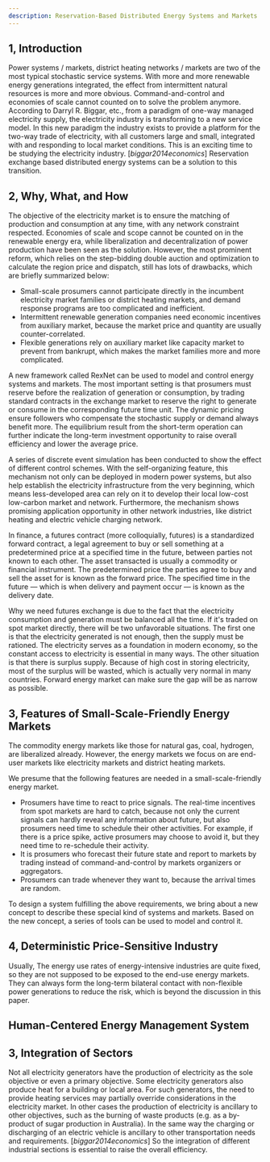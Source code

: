 ```yaml
---
description: Reservation-Based Distributed Energy Systems and Markets
---
```


## 1, Introduction

Power systems / markets, district heating networks / markets are two of the most typical stochastic service systems. With more and more renewable energy generations integrated, the effect from intermittent natural resources is more and more obvious. Command-and-control and economies of scale cannot counted on to solve the problem anymore. According to Darryl R. Biggar, etc., from a paradigm of one-way managed electricity supply, the electricity industry is transforming to a new service model. In this new paradigm the industry exists to provide a platform for the two-way trade of electricity, with all customers large and small, integrated with and responding to local market conditions. This is an exciting time to be studying the electricity industry. [_biggar2014economics_] Reservation exchange based distributed energy systems can be a solution to this transition.

## 2, Why, What, and How

The objective of the electricity market is to ensure the matching of production and consumption at any time, with any network constraint respected. Economies of scale and scope cannot be counted on in the renewable energy era, while liberalization and decentralization of power production have been seen as the solution. However, the most prominent reform, which relies on the step-bidding double auction and optimization to calculate the region price and dispatch, still has lots of drawbacks, which are briefly summarized below:

- Small-scale prosumers cannot participate directly in the incumbent electricity market families or district heating markets, and demand response programs are too complicated and inefficient.
- Intermittent renewable generation companies need economic incentives from auxiliary market, because the market price and quantity are usually counter-correlated.
- Flexible generations rely on auxiliary market like capacity market to prevent from bankrupt, which makes the market families more and more complicated.

A new framework called RexNet can be used  to model and control energy systems and markets. The most important setting is that prosumers must reserve before the realization of generation or consumption, by trading standard contracts in the exchange market to reserve the right to generate or consume in the corresponding future time unit. The dynamic pricing ensure followers who compensate the stochastic supply or demand always benefit more. The equilibrium result from the short-term operation can further indicate the long-term investment opportunity to raise overall efficiency and lower the average price.

A series of discrete event simulation has been conducted to show the effect of different control schemes. With the self-organizing feature, this mechanism not only can be deployed in modern power systems, but also help establish the electricity infrastructure from the very beginning, which means less-developed area can rely on it to develop their local low-cost low-carbon market and network. Furthermore, the mechanism shows promising application opportunity in other network industries, like district heating and electric vehicle charging network.

In finance, a futures contract (more colloquially, futures) is a standardized forward contract, a legal agreement to buy or sell something at a predetermined price at a specified time in the future, between parties not known to each other. The asset transacted is usually a commodity or financial instrument. The predetermined price the parties agree to buy and sell the asset for is known as the forward price. The specified time in the future — which is when delivery and payment occur — is known as the delivery date.

Why we need futures exchange is due to the fact that the electricity consumption and generation must be balanced all the time. If it's traded on spot market directly, there will be two unfavorable situations. The first one is that the electricity generated is not enough, then the supply must be rationed. The electricity serves as a foundation in modern economy, so the constant access to electricity is essential in many ways. The other situation is that there is surplus supply. Because of high cost in storing electricity, most of the surplus will be wasted, which is actually very normal in many countries. Forward energy market can make sure the gap will be as narrow as possible.

## 3, Features of Small-Scale-Friendly Energy Markets

The commodity energy markets like those for natural gas, coal, hydrogen, are liberalized already. However, the energy markets we focus on are end-user markets like electricity markets and district heating markets.

We presume that the following features are needed in a small-scale-friendly energy market.

- Prosumers have time to react to price signals. The real-time incentives from spot markets are hard to catch, because not only the current signals can hardly reveal any information about future, but also prosumers need time to schedule their other activities. For example, if there is a price spike, active prosumers may choose to avoid it, but they need time to re-schedule their activity.
- It is prosumers who forecast their future state and report to markets by trading instead of command-and-control by markets organizers or aggregators.
- Prosumers can trade whenever they want to, because the arrival times are random.

To design a system fulfilling the above requirements, we bring about a new concept to describe these special kind of systems and markets. Based on the new concept, a series of tools can be used to model and control it.

## 4, Deterministic Price-Sensitive Industry

Usually, The energy use rates of energy-intensive industries are quite fixed, so they are not supposed to be exposed to the end-use energy markets. They can always form the long-term bilateral contact with non-flexible power generations to reduce the risk, which is beyond the discussion in this paper.

## Human-Centered Energy Management System

## 3, Integration of Sectors

Not all electricity generators have the production of electricity as the sole objective or even a primary objective. Some electricity generators also produce heat for a building or local area. For such generators, the need to provide heating services may partially override considerations in the electricity market. In other cases the production of electricity is ancillary to other objectives, such as the burning of waste products (e.g. as a by-product of sugar production in Australia). In the same way the charging or discharging of an electric vehicle is ancillary to other transportation needs and requirements. [_biggar2014economics_] So the integration of different industrial sections is essential to raise the overall efficiency.
